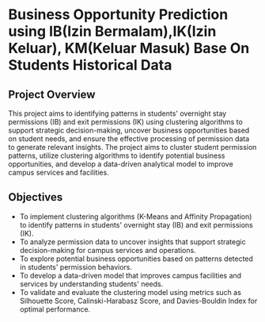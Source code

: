 # Business Opportunity Prediction using IB(Izin Bermalam),IK(Izin Keluar), KM(Keluar Masuk) Base On Students Historical Data

## Project Overview
This project aims to identifying patterns in students' overnight stay permissions (IB) and exit permissions (IK) using clustering algorithms to support strategic decision-making, uncover business opportunities based on student needs, and ensure the effective processing of permission data to generate relevant insights. The project aims to cluster student permission patterns, utilize clustering algorithms to identify potential business opportunities, and develop a data-driven analytical model to improve campus services and facilities.

## Objectives
- To implement clustering algorithms (K-Means and Affinity Propagation) to identify patterns in students' overnight stay (IB) and exit permissions (IK).
- To analyze permission data to uncover insights that support strategic decision-making for campus services and operations.
- To explore potential business opportunities based on patterns detected in students' permission behaviors.
- To develop a data-driven model that improves campus facilities and services by understanding students' needs.
- To validate and evaluate the clustering model using metrics such as Silhouette Score, Calinski-Harabasz Score, and Davies-Bouldin Index for optimal performance.
